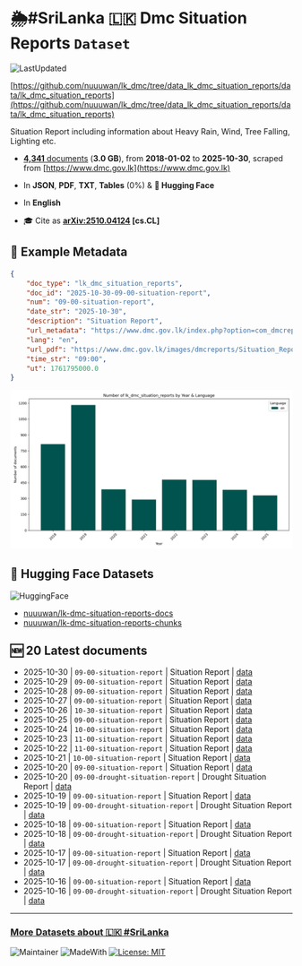 # 🌦️#SriLanka 🇱🇰 Dmc Situation Reports `Dataset`

![LastUpdated](https://img.shields.io/badge/last_updated-2025--10--30_21:53:33-green)

[https://github.com/nuuuwan/lk_dmc/tree/data_lk_dmc_situation_reports/data/lk_dmc_situation_reports](https://github.com/nuuuwan/lk_dmc/tree/data_lk_dmc_situation_reports/data/lk_dmc_situation_reports)

Situation Report including information about Heavy Rain, Wind, Tree Falling, Lighting etc.

- [**4,341** documents](https://github.com/nuuuwan/lk_dmc/tree/data_lk_dmc_situation_reports/data/lk_dmc_situation_reports) (**3.0 GB**), from **2018-01-02** to **2025-10-30**, scraped from [https://www.dmc.gov.lk](https://www.dmc.gov.lk)

- In **JSON**, **PDF**, **TXT**, **Tables** (0%) & **🤗 Hugging Face**

- In **English**

- 🎓 Cite as **[arXiv:2510.04124](https://arxiv.org/abs/2510.04124) [cs.CL]**

## 📝 Example Metadata

```json
{
    "doc_type": "lk_dmc_situation_reports",
    "doc_id": "2025-10-30-09-00-situation-report",
    "num": "09-00-situation-report",
    "date_str": "2025-10-30",
    "description": "Situation Report",
    "url_metadata": "https://www.dmc.gov.lk/index.php?option=com_dmcreports&view=reports&Itemid=273&report_type_id=1&lang=en&limitstart=0",
    "lang": "en",
    "url_pdf": "https://www.dmc.gov.lk/images/dmcreports/Situation_Report_on_2025__1761798452.pdf",
    "time_str": "09:00",
    "ut": 1761795000.0
}
```

![Chart](https://raw.githubusercontent.com/nuuuwan/lk_dmc/refs/heads/data_lk_dmc_situation_reports/data/lk_dmc_situation_reports/docs_by_year_and_lang.png)

## 🤗 Hugging Face Datasets

![HuggingFace](https://img.shields.io/badge/-HuggingFace-FDEE21?style=for-the-badge&logo=HuggingFace)

- [nuuuwan/lk-dmc-situation-reports-docs](https://huggingface.co/datasets/nuuuwan/lk-dmc-situation-reports-docs)
- [nuuuwan/lk-dmc-situation-reports-chunks](https://huggingface.co/datasets/nuuuwan/lk-dmc-situation-reports-chunks)

## 🆕 20 Latest documents

- 2025-10-30 | `09-00-situation-report` | Situation Report | [data](https://github.com/nuuuwan/lk_dmc/tree/data_lk_dmc_situation_reports/data/lk_dmc_situation_reports/2020s/2025/2025-10-30-09-00-situation-report)
- 2025-10-29 | `09-00-situation-report` | Situation Report | [data](https://github.com/nuuuwan/lk_dmc/tree/data_lk_dmc_situation_reports/data/lk_dmc_situation_reports/2020s/2025/2025-10-29-09-00-situation-report)
- 2025-10-28 | `09-00-situation-report` | Situation Report | [data](https://github.com/nuuuwan/lk_dmc/tree/data_lk_dmc_situation_reports/data/lk_dmc_situation_reports/2020s/2025/2025-10-28-09-00-situation-report)
- 2025-10-27 | `09-00-situation-report` | Situation Report | [data](https://github.com/nuuuwan/lk_dmc/tree/data_lk_dmc_situation_reports/data/lk_dmc_situation_reports/2020s/2025/2025-10-27-09-00-situation-report)
- 2025-10-26 | `10-30-situation-report` | Situation Report | [data](https://github.com/nuuuwan/lk_dmc/tree/data_lk_dmc_situation_reports/data/lk_dmc_situation_reports/2020s/2025/2025-10-26-10-30-situation-report)
- 2025-10-25 | `09-00-situation-report` | Situation Report | [data](https://github.com/nuuuwan/lk_dmc/tree/data_lk_dmc_situation_reports/data/lk_dmc_situation_reports/2020s/2025/2025-10-25-09-00-situation-report)
- 2025-10-24 | `10-00-situation-report` | Situation Report | [data](https://github.com/nuuuwan/lk_dmc/tree/data_lk_dmc_situation_reports/data/lk_dmc_situation_reports/2020s/2025/2025-10-24-10-00-situation-report)
- 2025-10-23 | `11-00-situation-report` | Situation Report | [data](https://github.com/nuuuwan/lk_dmc/tree/data_lk_dmc_situation_reports/data/lk_dmc_situation_reports/2020s/2025/2025-10-23-11-00-situation-report)
- 2025-10-22 | `11-00-situation-report` | Situation Report | [data](https://github.com/nuuuwan/lk_dmc/tree/data_lk_dmc_situation_reports/data/lk_dmc_situation_reports/2020s/2025/2025-10-22-11-00-situation-report)
- 2025-10-21 | `10-00-situation-report` | Situation Report | [data](https://github.com/nuuuwan/lk_dmc/tree/data_lk_dmc_situation_reports/data/lk_dmc_situation_reports/2020s/2025/2025-10-21-10-00-situation-report)
- 2025-10-20 | `09-00-situation-report` | Situation Report | [data](https://github.com/nuuuwan/lk_dmc/tree/data_lk_dmc_situation_reports/data/lk_dmc_situation_reports/2020s/2025/2025-10-20-09-00-situation-report)
- 2025-10-20 | `09-00-drought-situation-report` | Drought Situation Report | [data](https://github.com/nuuuwan/lk_dmc/tree/data_lk_dmc_situation_reports/data/lk_dmc_situation_reports/2020s/2025/2025-10-20-09-00-drought-situation-report)
- 2025-10-19 | `09-00-situation-report` | Situation Report | [data](https://github.com/nuuuwan/lk_dmc/tree/data_lk_dmc_situation_reports/data/lk_dmc_situation_reports/2020s/2025/2025-10-19-09-00-situation-report)
- 2025-10-19 | `09-00-drought-situation-report` | Drought Situation Report | [data](https://github.com/nuuuwan/lk_dmc/tree/data_lk_dmc_situation_reports/data/lk_dmc_situation_reports/2020s/2025/2025-10-19-09-00-drought-situation-report)
- 2025-10-18 | `09-00-situation-report` | Situation Report | [data](https://github.com/nuuuwan/lk_dmc/tree/data_lk_dmc_situation_reports/data/lk_dmc_situation_reports/2020s/2025/2025-10-18-09-00-situation-report)
- 2025-10-18 | `09-00-drought-situation-report` | Drought Situation Report | [data](https://github.com/nuuuwan/lk_dmc/tree/data_lk_dmc_situation_reports/data/lk_dmc_situation_reports/2020s/2025/2025-10-18-09-00-drought-situation-report)
- 2025-10-17 | `09-00-situation-report` | Situation Report | [data](https://github.com/nuuuwan/lk_dmc/tree/data_lk_dmc_situation_reports/data/lk_dmc_situation_reports/2020s/2025/2025-10-17-09-00-situation-report)
- 2025-10-17 | `09-00-drought-situation-report` | Drought Situation Report | [data](https://github.com/nuuuwan/lk_dmc/tree/data_lk_dmc_situation_reports/data/lk_dmc_situation_reports/2020s/2025/2025-10-17-09-00-drought-situation-report)
- 2025-10-16 | `09-00-situation-report` | Situation Report | [data](https://github.com/nuuuwan/lk_dmc/tree/data_lk_dmc_situation_reports/data/lk_dmc_situation_reports/2020s/2025/2025-10-16-09-00-situation-report)
- 2025-10-16 | `09-00-drought-situation-report` | Drought Situation Report | [data](https://github.com/nuuuwan/lk_dmc/tree/data_lk_dmc_situation_reports/data/lk_dmc_situation_reports/2020s/2025/2025-10-16-09-00-drought-situation-report)

---

### [More Datasets about 🇱🇰 #SriLanka](https://github.com/nuuuwan/lk_datasets)

![Maintainer](https://img.shields.io/badge/maintainer-nuuuwan-red)
![MadeWith](https://img.shields.io/badge/made_with-python-blue)
[![License: MIT](https://img.shields.io/badge/License-MIT-yellow.svg)](https://opensource.org/licenses/MIT)
